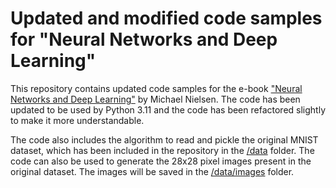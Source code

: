 # Updated and modified code samples for "Neural Networks and Deep Learning"

This repository contains updated code samples for the
e-book ["Neural Networks and Deep Learning"](http://neuralnetworksanddeeplearning.com) by Michael Nielsen. The code has
been updated to be used by Python 3.11 and the code has been refactored slightly to make it more understandable.

The code also includes the algorithm to read and pickle the original MNIST dataset, which has been included in the
repository in the [/data](/data) folder. The code can also be used to generate the 28x28 pixel images present in the
original dataset. The images will be saved in the [/data/images](/data/images) folder.
